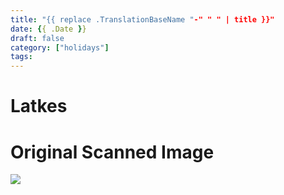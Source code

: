 ```yaml
---
title: "{{ replace .TranslationBaseName "-" " " | title }}"
date: {{ .Date }}
draft: false
category: ["holidays"]
tags:
---
```


# Latkes

# Original Scanned Image

![](/static/holidays/Latkes.png)